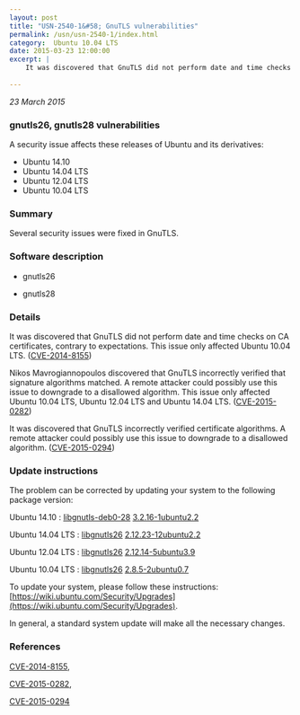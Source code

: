 ```yaml
---
layout: post
title: "USN-2540-1&#58; GnuTLS vulnerabilities"
permalink: /usn/usn-2540-1/index.html
category:  Ubuntu 10.04 LTS
date: 2015-03-23 12:00:00
excerpt: |
    It was discovered that GnuTLS did not perform date and time checks on CA certificates, contrary to expectations. This issue only affected Ubuntu 10.04 LTS. ([CVE-2014-8155](http://people.ubuntu.com/~ubuntu-security/cve/CVE-2014-8155))
    
--- 
```

 
 

*23 March 2015*

### gnutls26, gnutls28 vulnerabilities

A security issue affects these releases of Ubuntu and its derivatives:

* Ubuntu 14.10
* Ubuntu 14.04 LTS
* Ubuntu 12.04 LTS
* Ubuntu 10.04 LTS

### Summary

Several security issues were fixed in GnuTLS. 

### Software description

* gnutls26 

* gnutls28 

### Details

It was discovered that GnuTLS did not perform date and time checks on CA certificates, contrary to expectations. This issue only affected Ubuntu 10.04 LTS. ([CVE-2014-8155](http://people.ubuntu.com/~ubuntu-security/cve/CVE-2014-8155))

Nikos Mavrogiannopoulos discovered that GnuTLS incorrectly verified that signature algorithms matched. A remote attacker could possibly use this issue to downgrade to a disallowed algorithm. This issue only affected Ubuntu 10.04 LTS, Ubuntu 12.04 LTS and Ubuntu 14.04 LTS. ([CVE-2015-0282](http://people.ubuntu.com/~ubuntu-security/cve/CVE-2015-0282))

It was discovered that GnuTLS incorrectly verified certificate algorithms. A remote attacker could possibly use this issue to downgrade to a disallowed algorithm. ([CVE-2015-0294](http://people.ubuntu.com/~ubuntu-security/cve/CVE-2015-0294)) 

### Update instructions

The problem can be corrected by updating your system to the following package version:

Ubuntu 14.10
 : [libgnutls-deb0-28](https://launchpad.net/ubuntu/+source/gnutls28) <span> [3.2.16-1ubuntu2.2](https://launchpad.net/ubuntu/+source/gnutls28/3.2.16-1ubuntu2.2) </span> 

Ubuntu 14.04 LTS
 : [libgnutls26](https://launchpad.net/ubuntu/+source/gnutls26) <span> [2.12.23-12ubuntu2.2](https://launchpad.net/ubuntu/+source/gnutls26/2.12.23-12ubuntu2.2) </span> 

Ubuntu 12.04 LTS
 : [libgnutls26](https://launchpad.net/ubuntu/+source/gnutls26) <span> [2.12.14-5ubuntu3.9](https://launchpad.net/ubuntu/+source/gnutls26/2.12.14-5ubuntu3.9) </span> 

Ubuntu 10.04 LTS
 : [libgnutls26](https://launchpad.net/ubuntu/+source/gnutls26) <span> [2.8.5-2ubuntu0.7](https://launchpad.net/ubuntu/+source/gnutls26/2.8.5-2ubuntu0.7) </span> 

To update your system, please follow these instructions: [https://wiki.ubuntu.com/Security/Upgrades](https://wiki.ubuntu.com/Security/Upgrades).

In general, a standard system update will make all the necessary changes. 

### References

 
 [CVE-2014-8155](http://people.ubuntu.com/~ubuntu-security/cve/CVE-2014-8155), 

 [CVE-2015-0282](http://people.ubuntu.com/~ubuntu-security/cve/CVE-2015-0282), 

 [CVE-2015-0294](http://people.ubuntu.com/~ubuntu-security/cve/CVE-2015-0294)
 

